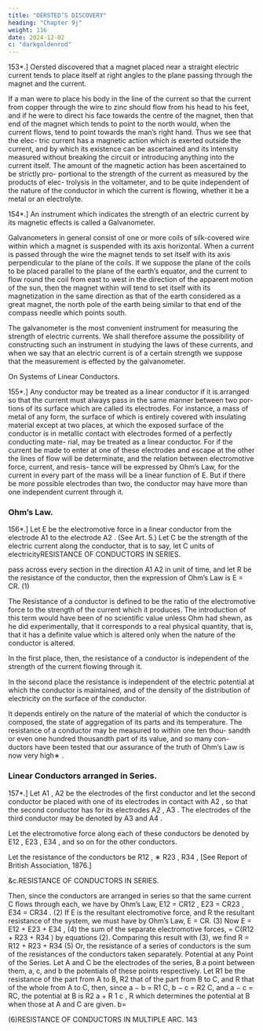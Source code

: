 ```yaml
---
title: "OERSTED’S DISCOVERY"
heading: "Chapter 9j"
weight: 116
date: 2024-12-02
c: "darkgoldenrod"
---
```



153*.] Oersted discovered that a magnet placed near a straight electric
current tends to place itself at right angles to the plane passing through the
magnet and the current.

If a man were to place his body in the line of the current so that the current from copper through the wire to zinc should flow from his head to his feet, and if he were to direct his face towards the centre of the magnet, then that end of the magnet which tends to point to the north would, when the current flows, tend to point towards the man’s right hand. Thus we see that the elec- tric current has a magnetic action which is exerted outside the current, and by which its existence can be ascertained and its intensity measured without breaking the circuit or introducing anything into the current itself. The amount of the magnetic action has been ascertained to be strictly pro- portional to the strength of the current as measured by the products of elec- trolysis in the voltameter, and to be quite independent of the nature of the conductor in which the current is flowing, whether it be a metal or an electrolyte.


154*.] An instrument which indicates the strength of an electric current
by its magnetic effects is called a Galvanometer.

Galvanometers in general consist of one or more coils of silk-covered wire within which a magnet is suspended with its axis horizontal. When a current is passed through the wire the magnet tends to set itself with its axis perpendicular to the plane of the coils. If we suppose the plane of the coils to be placed parallel to the plane of the earth’s equator, and the current to flow round the coil from east to west in the direction of the apparent motion of the sun, then the magnet within will tend to set itself with its magnetization in the same direction as that of the earth considered as a great magnet, the north pole of the earth being similar to that end of the compass needle which points south.

The galvanometer is the most convenient instrument for measuring the
strength of electric currents. We shall therefore assume the possibility of
constructing such an instrument in studying the laws of these currents, and
when we say that an electric current is of a certain strength we suppose that
the measurement is effected by the galvanometer.

On Systems of Linear Conductors.

155*.] Any conductor may be treated as a linear conductor if it is arranged so that the current must always pass in the same manner between two por- tions of its surface which are called its electrodes. For instance, a mass of metal of any form, the surface of which is entirely covered with insulating material except at two places, at which the exposed surface of the conductor is in metallic contact with electrodes formed of a perfectly conducting mate- rial, may be treated as a linear conductor. For if the current be made to enter at one of these electrodes and escape at the other the lines of flow will be determinate, and the relation between electromotive force, current, and resis- tance will be expressed by Ohm’s Law, for the current in every part of the mass will be a linear function of E. But if there be more possible electrodes than two, the conductor may have more than one independent current through it.

### Ohm’s Law.

156*.] Let E be the electromotive force in a linear conductor from the
electrode A1 to the electrode A2 . (See Art. 5.) Let C be the strength of the
electric current along the conductor, that is to say, let C units of electricityRESISTANCE OF CONDUCTORS IN SERIES.

pass across every section in the direction A1 A2 in unit of time, and let R be
the resistance of the conductor, then the expression of Ohm’s Law is
E = CR.
(1)

The Resistance of a conductor is defined to be the ratio of the electromotive force to the strength of the current which it produces. The introduction of this term would have been of no scientific value unless Ohm had shewn, as he did experimentally, that it corresponds to a real physical quantity, that is, that it has a definite value which is altered only when the nature of the conductor is altered.

In the first place, then, the resistance of a conductor is independent of the
strength of the current flowing through it.

In the second place the resistance is independent of the electric potential
at which the conductor is maintained, and of the density of the distribution
of electricity on the surface of the conductor.

It depends entirely on the nature of the material of which the conductor is composed, the state of aggregation of its parts and its temperature. The resistance of a conductor may be measured to within one ten thou- sandth or even one hundred thousandth part of its value, and so many con- ductors have been tested that our assurance of the truth of Ohm’s Law is now very high∗ .


### Linear Conductors arranged in Series.

157*.] Let A1 , A2 be the electrodes of the first conductor and let the second conductor be placed with one of its electrodes in contact with A2 , so that the second conductor has for its electrodes A2 , A3 . The electrodes of the third conductor may be denoted by A3 and A4 .

Let the electromotive force along each of these conductors be denoted by
E12 , E23 , E34 , and so on for the other conductors.

Let the resistance of the conductors be
R12 ,
∗
R23 , R34 ,
[See Report of British Association, 1876.]

&c.RESISTANCE OF CONDUCTORS IN SERIES.


Then, since the conductors are arranged in series so that the same current C
flows through each, we have by Ohm’s Law,
E12 = CR12 ,
E23 = CR23 ,
E34 = CR34 .
(2)
If E is the resultant electromotive force, and R the resultant resistance of
the system, we must have by Ohm’s Law,
E = CR.
(3)
Now
E = E12 + E23 + E34 ,
(4)
the sum of the separate electromotive forces,
= C(R12 + R23 + R34 ) by equations (2).
Comparing this result with (3), we find
R = R12 + R23 + R34
(5)
Or, the resistance of a series of conductors is the sum of the resistances of
the conductors taken separately.
Potential at any Point of the Series.
Let A and C be the electrodes of the series, B a point between them, a,
c, and b the potentials of these points respectively. Let R1 be the resistance
of the part from A to B, R2 that of the part from B to C, and R that of the
whole from A to C, then, since
a − b = R1 C,
b − c = R2 C,
and a − c = RC,
the potential at B is
R2 a + R 1 c
,
R
which determines the potential at B when those at A and C are given.
b=

(6)RESISTANCE OF CONDUCTORS IN MULTIPLE ARC.
143
